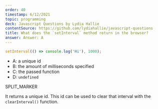 ```yaml
---
order: 40
timestamp: 6/12/2021
topic: programming
deck: Javascript Questions by Lydia Hallie
contentSource: https://github.com/lydiahallie/javascript-questions
title: What does the `setInterval` method return in the browser?
answer: Answer: A
---
```


  

```javascript
setInterval(() => console.log('Hi'), 1000);
```

- A: a unique id
- B: the amount of milliseconds specified
- C: the passed function
- D: `undefined`




SPLIT_MARKER

It returns a unique id. This id can be used to clear that interval with the `clearInterval()` function.



